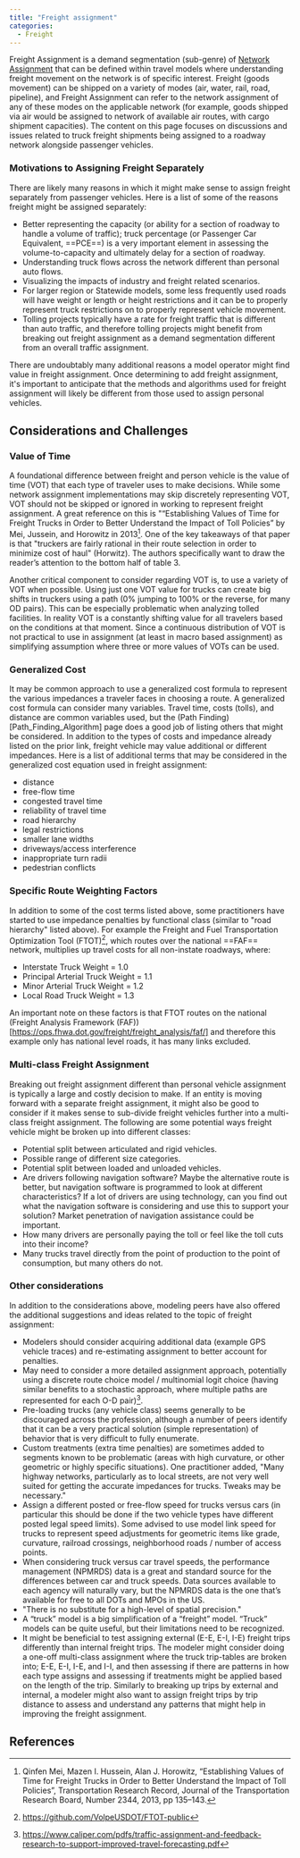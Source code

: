 ```yaml
---
title: "Freight assignment"
categories:
  - Freight
---
```


Freight Assignment is a demand segmentation (sub-genre) of [Network Assignment](Network_assignment) that can be defined within travel models where understanding freight movement on the network is of specific interest.  Freight (goods movement) can be shipped on a variety of modes (air, water, rail, road, pipeline), and Freight Assignment can refer to the network assignment of any of these modes on the applicable network (for example, goods shipped via air would be assigned to network of available air routes, with cargo shipment capacities).  The content on this page focuses on discussions and issues related to truck freight shipments being assigned to a roadway network alongside passenger vehicles. 

### Motivations to Assigning Freight Separately

There are likely many reasons in which it might make sense to assign freight separately from passenger vehicles.  Here is a list of some of the reasons freight might be assigned separately:

- Better representing the capacity (or ability for a section of roadway to handle a volume of traffic); truck percentage (or Passenger Car Equivalent, ==PCE==) is a very important element in assessing the volume-to-capacity and ultimately delay for a section of roadway.
- Understanding truck flows across the network different than personal auto flows.
- Visualizing the impacts of industry and freight related scenarios.
- For larger region or Statewide models, some less frequently used roads will have weight or length or height restrictions and it can be to properly represent truck restrictions on to properly represent vehicle movement.
- Tolling projects typically have a rate for freight traffic that is different than auto traffic, and therefore tolling projects might benefit from breaking out freight assignment as a demand segmentation different from an overall traffic assignment.

There are undoubtably many additional reasons a model operator might find value in freight assignment.  Once determining to add freight assignment, it's important to anticipate that the methods and algorithms used for freight assignment will likely be different from those used to assign personal vehicles.

## Considerations and Challenges

### Value of Time

A foundational difference between freight and person vehicle is the value of time (VOT) that each type of traveler uses to make decisions.  While some network assignment implementations may skip discretely representing VOT, VOT should not be skipped or ignored in working to represent freight assignment.  A great reference on this is "“Establishing Values of Time for Freight Trucks in Order to Better Understand the Impact of Toll Policies” by Mei, Jussein, and Horowitz in 2013[^1].  One of the key takeaways of that paper is that "truckers are fairly rational in their route selection in order to minimize cost of haul" (Horwitz).  The authors specifically want to draw the reader’s attention to the bottom half of table 3.

Another critical component to consider regarding VOT is, to use a variety of VOT when possible. Using just one VOT value for trucks can create big shifts in truckers using a path (0% jumping to 100% or the reverse, for many OD pairs).  This can be especially problematic when analyzing tolled facilities.  In reality VOT is a constantly shifting value for all travelers based on the conditions at that moment.  Since a continuous distribution of VOT is not practical to use in assignment (at least in macro based assignment) as simplifying assumption where three or more values of VOTs can be used.

### Generalized Cost

It may be common approach to use a generalized cost formula to represent the various impedances a traveler faces in choosing a route.  A generalized cost formula can consider many variables.  Travel time, costs (tolls), and distance are common variables used, but the (Path Finding)[Path_Finding_Algorithm] page does a good job of listing others that might be considered.  In addition to the types of costs and impedance already listed on the prior link, freight vehicle may value additional or different impedances.  Here is a list of additional terms that may be considered in the generalized cost equation used in freight assignment:

- distance
- free-flow time
- congested travel time
- reliability of travel time
- road hierarchy
- legal restrictions
- smaller lane widths
- driveways/access interference
- inappropriate turn radii
- pedestrian conflicts

### Specific Route Weighting Factors

In addition to some of the cost terms listed above, some practitioners have started to use impedance penalties by functional class (similar to "road hierarchy" listed above).  For example the Freight and Fuel Transportation Optimization Tool (FTOT)[^2], which routes over the national ==FAF== network, multiplies up travel costs for all non-instate roadways, where:
- Interstate Truck Weight = 1.0
- Principal Arterial Truck Weight = 1.1
- Minor Arterial Truck Weight = 1.2
- Local Road Truck Weight = 1.3

An important note on these factors is that FTOT routes on the national (Freight Analysis Framework (FAF))[https://ops.fhwa.dot.gov/freight/freight_analysis/faf/] and therefore this example only has national level roads, it has many links excluded.

### Multi-class Freight Assignment

Breaking out freight assignment different than personal vehicle assignment is typically a large and costly decision to make.  If an entity is moving forward with a separate freight assignment, it might also be good to consider if it makes sense to sub-divide freight vehicles further into a multi-class freight assignment.  The following are some potential ways freight vehicle might be broken up into different classes:

- Potential split between articulated and rigid vehicles.
- Possible range of different size categories.
- Potential split between loaded and unloaded vehicles.
- Are drivers following navigation software? Maybe the alternative route is better, but navigation software is programmed to look at different characteristics? If a lot of drivers are using technology, can you find out what the navigation software is considering and use this to support your solution? Market penetration of navigation assistance could be important.
- How many drivers are personally paying the toll or feel like the toll cuts into their income?
- Many trucks travel directly from the point of production to the point of consumption, but many others do not.

### Other considerations

In addition to the considerations above, modeling peers have also offered the additional suggestions and ideas related to the topic of freight assignment:

- Modelers should consider acquiring additional data (example GPS vehicle traces) and re-estimating assignment to better account for penalties.
- May need to consider a more detailed assignment approach, potentially using a discrete route choice model / multinomial logit choice (having similar benefits to a stochastic approach, where multiple paths are represented for each O-D pair)[^3].  
- Pre-loading trucks (any vehicle class) seems generally to be discouraged across the profession, although a number of peers identify that it can be a very practical solution (simple representation) of behavior that is very difficult to fully enumerate.
- Custom treatments (extra time penalties) are sometimes added to segments known to be problematic (areas with high curvature, or other geometric or highly specific situations). One practitioner added, "Many highway networks, particularly as to local streets, are not very well suited for getting the accurate impedances for trucks. Tweaks may be necessary."
- Assign a different posted or free-flow speed for trucks versus cars (in particular this should be done if the two vehicle types have different posted legal speed limits).  Some advised to use model link speed for trucks to represent speed adjustments for geometric items like grade, curvature, railroad crossings, neighborhood roads / number of access points.
- When considering truck versus car travel speeds, the performance management (NPMRDS) data is a great and standard source for the differences between car and truck speeds. Data sources available to each agency will naturally vary, but the NPMRDS data is the one that’s available for free to all DOTs and MPOs in the US.
- "There is no substitute for a high-level of spatial precision."
- A “truck” model is a big simplification of a “freight” model. “Truck” models can be quite useful, but their limitations need to be recognized.
- It might be beneficial to test assigning external (E-E, E-I, I-E) freight trips differently than internal freight trips.  The modeler might consider doing a one-off multi-class assignment where the truck trip-tables are broken into; E-E, E-I, I-E, and I-I, and then assessing if there are patterns in how each type assigns and assessing if treatments might be applied based on the length of the trip.  Similarly to breaking up trips by external and internal, a modeler might also want to assign freight trips by trip distance to assess and understand any patterns that might help in improving the freight assignment.

## References

[^1]: Qinfen Mei, Mazen I. Hussein, Alan J. Horowitz, “Establishing Values of Time for Freight Trucks in Order to Better Understand the Impact of Toll Policies”, Transportation Research Record, Journal of the Transportation Research Board, Number 2344, 2013, pp 135–143.

[^2]: https://github.com/VolpeUSDOT/FTOT-public

[^3]: https://www.caliper.com/pdfs/traffic-assignment-and-feedback-research-to-support-improved-travel-forecasting.pdf
